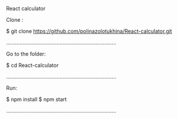 React calculator

Clone :

$ git clone https://github.com/polinazolotukhina/React-calculator.git

..........................................................................

Go to the folder:


$ cd React-calculator

..........................................................................

Run:


$ npm install
$ npm start

..........................................................................
